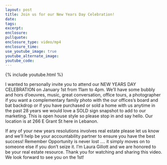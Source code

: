 ```yaml
---
layout: post
title: Join us for our New Years Day Celebration!
date:
tags:
excerpt:
enclosure:
pullquote:
enclosure_type: video/mp4
enclosure_time:
use_youtube_image: true
youtube_alternate_image:
youtube_code:
---
```


{% include youtube.html %}

I wanted to personally invite you to attend our NEW YEARS DAY CELEBRATION on January 1st from 11am to 4pm. We’ll have some bubbly and hors d’oeuvres, music, great conversation, office tours, a photographer if you want a complementary family photo with the our offices’s board and bat backdrop or if you have purchased or sold a home with us anytime in the past 28 years we would love a SOLD sign snapshot to add to our marketing. This is open house style so please stop in and say hello. Our location is at 266 E Grant St here in Lebanon.

If any of your new years resolutions involves real estate please let us know and we’ll help be your accountability partner to ensure you have the best success! Remember Opportunity is never lost …. it simply moves on to someone else if you don’t seize it. I’m Laura Gillott and we are honored to be your real estate resource. Thank you for watching and sharing this video. We look forward to see you on the 1st!